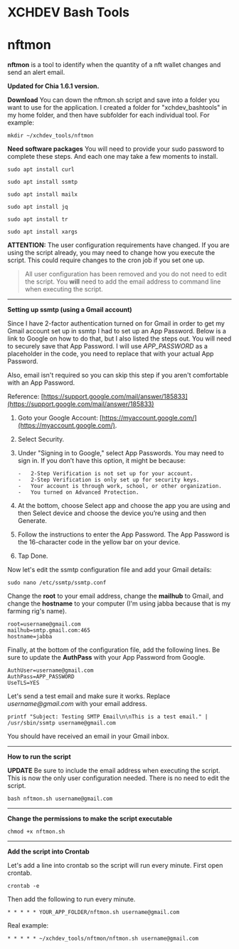 # XCHDEV Bash Tools

# nftmon

**nftmon** is a tool to identify when the quantity of a nft wallet changes and send an alert email.

**Updated for Chia 1.6.1 version.**

**Download**
You can down the nftmon.sh script and save into a folder you want to use for the application.
I created a folder for "xchdev_bashtools" in my home folder, and then have subfolder for each individual tool. For example:
```
mkdir ~/xchdev_tools/nftmon
```

**Need software packages**
You will need to provide your sudo password to complete these steps. And each one may take a few moments to install.

```
sudo apt install curl

sudo apt install ssmtp

sudo apt install mailx

sudo apt install jq

sudo apt install tr

sudo apt install xargs
```

**ATTENTION:** The user configuration requirements have changed. If you are using the script already, you may need to change how you execute the script. This could require changes to the cron job if you set one up.
> All user configuration has been removed and you do not need to edit the script. 
> You **will** need to add the email address to command line when executing the script.

---

**Setting up ssmtp (using a Gmail account)**

Since I have 2-factor authentication turned on for Gmail in order to get my Gmail account set up in ssmtp I had to set up an App Password. Below is a link to Google on how to do that, but I also listed the steps out. You will need to securely save that App Password. I will use  _APP_PASSWORD_  as a placeholder in the code, you need to replace that with your actual App Password.

Also, email isn't required so you can skip this step if you aren't comfortable with an App Password.

Reference:  [https://support.google.com/mail/answer/185833](https://support.google.com/mail/answer/185833)

1.  Goto your Google Account:  [https://myaccount.google.com/](https://myaccount.google.com/).
2.  Select Security.
3.  Under "Signing in to Google," select App Passwords. You may need to sign in. If you don’t have this option, it might be because:

        -   2-Step Verification is not set up for your account.
        -   2-Step Verification is only set up for security keys.
        -   Your account is through work, school, or other organization.
        -   You turned on Advanced Protection.

5.  At the bottom, choose Select app and choose the app you are using and then Select device and choose the device you’re using and then Generate.
6.  Follow the instructions to enter the App Password. The App Password is the 16-character code in the yellow bar on your device.
7.  Tap Done.

Now let's edit the ssmtp configuration file and add your Gmail details:

```
sudo nano /etc/ssmtp/ssmtp.conf
```

Change the  **root**  to your email address, change the  **mailhub**  to Gmail, and change the  **hostname**  to your computer (I'm using jabba because that is my farming rig's name).

```
root=username@gmail.com
mailhub=smtp.gmail.com:465
hostname=jabba
```

Finally, at the bottom of the configuration file, add the following lines. Be sure to update the **AuthPass** with your App Password from Google.

```
AuthUser=username@gmail.com
AuthPass=APP_PASSWORD
UseTLS=YES
```

Let's send a test email and make sure it works. Replace  _username@gmail.com_  with your email address.

```
printf "Subject: Testing SMTP Email\n\nThis is a test email." | /usr/sbin/ssmtp username@gmail.com
```

You should have received an email in your Gmail inbox.

---

**How to run the script**

**UPDATE** Be sure to include the email address when executing the script. This is now the only user configuration needed. There is no need to edit the script.

```
bash nftmon.sh username@gmail.com
```

---

**Change the permissions to make the script executable**

```
chmod +x nftmon.sh
```

---

**Add the script into Crontab**

Let's add a line into crontab so the script will run every minute. First open crontab.

```
crontab -e
```

Then add the following to run every minute.

```
* * * * * YOUR_APP_FOLDER/nftmon.sh username@gmail.com
```

Real example:

```
* * * * * ~/xchdev_tools/nftmon/nftmon.sh username@gmail.com
```

